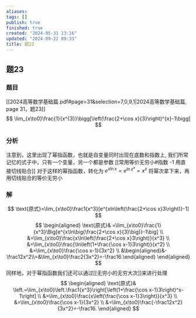 ```yaml
---
aliases: 
tags: []
publish: true
finished: true
created: "2024-05-31 13:16"
updated: "2024-09-22 09:33"
title: 题23
---
```

## 题23
### 题目
[[2024高等数学基础篇.pdf#page=31&selection=7,0,9,1|2024高等数学基础篇, page 31，题23]]
$$
\lim_{x\to0}\frac{1}{x^{3}}\bigg[\left(\frac{2+\cos x}{3}\right)^{x}-1\bigg]
$$
### 分析
注意到，这里出现了幂指函数，也就是自变量同时出现在底数和指数上, 我们所常记忆的式子中，只有一个变量，另一个都是参数
[[常用等价无穷小#指数 -1 用直接切线贴合]]
对于这样的幂指函数，转化为 $e^{ x\ln x } = e^{ \ln x^{x} } = x^{x}$ 将幂次拿下来，再用切线贴合的等价无穷小
### 解
$$
\text{原式}=\lim_{x\to0}\frac1{x^3}[e^{xln\left(\frac{2+\cos x}3\right)}-1]
$$
$$
\begin{aligned}
\text{原式}& =\lim_{x\to0}\frac{1}{x^3}\Big[e^{x\ln\big(\frac{2+\cos x}{3}\big)}-1\big]  \\
&=\lim_{x\to0}\frac{x\ln\left(\frac{2+\cos x}3\right)}{x^3} \\
&=\lim_{x\to0}\frac{\ln\left(1+\frac{\cos x-1}3\right)}{x^2} \\
&=\lim_{x\to0}\frac{\cos x-1}{3x^2} \\
&\begin{aligned}&-\frac12x^2\\=&\lim_{x\to0}\frac2{3x^2}=-\frac16.\end{aligned}
\end{aligned}
$$
同样地，对于幂指函数我们还可以通过[[无穷小的无穷大次]]来进行处理
$$
\begin{aligned}
\text{原式}& \left.=\lim_{x\to0}\left.\frac1{x^3}\right[\left(1+\frac{\cos x-1}3\right)^x-1\right]  \\
&=\lim_{x\to0}\frac{x\left(\frac{\cos x-1}3\right)}{x^3} \\
&=\lim_{x\to0}\frac{\cos x-1}{3x^2} \\
&=\lim_{x\to0}\frac{-\frac12x^2}{3x^2}=-\frac16.
\end{aligned}
$$
